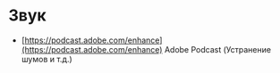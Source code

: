 # Звук

- [https://podcast.adobe.com/enhance](https://podcast.adobe.com/enhance) Adobe Podcast (Устранение шумов и т.д.)
